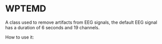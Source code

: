 # WPTEMD
A class used to remove artifacts from EEG signals, the default EEG signal has a duration of 6 seconds and 19 channels.

How to use it: